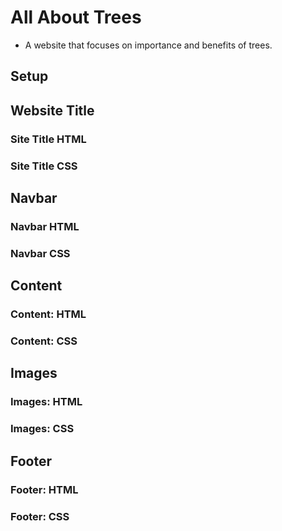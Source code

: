 # All About Trees

- A website that focuses on importance and benefits of trees.

## Setup

<!-- copy this section once for each must-have user story -->

## Website Title

<!-- user story -->

<!-- detailed description -->

<!-- acceptance criteria -->

<!-- code you think you will need -->

### Site Title HTML

### Site Title CSS

## Navbar

>

### Navbar HTML

### Navbar CSS

## Content

### Content: HTML

### Content: CSS

## Images

### Images: HTML

### Images: CSS

## Footer

### Footer: HTML

### Footer: CSS
